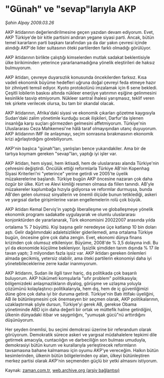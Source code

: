 # "Günah" ve "sevap"larıyla AKP

*Şahin Alpay 2009.03.26*

<tr><td class="metin" colspan="2" style="padding-top: 20px; padding-left: 5px; padding-right: 10px;">AKP iktidarının değerlendirilmesine geçen yazıdan devam ediyorum. Evet, AKP Türkiye'de bir kitle partisini andıran yegane siyasi parti. Ancak, bütün temel kararların parti başkanı tarafından ya da dar yakın çevresi içinde alındığı AKP'de lider sultasının öteki partilerden farklı olmadığı görülüyor.</td></tr><tr><td class="metin" colspan="2" style="padding-top: 20px; padding-left: 5px; padding-right: 10px;"><p> AKP iktidarının birlikte çalıştığı kimselerden mutlak sadakat beklentisiyle ülke birikiminden yeterince yararlanamadığına yönelik eleştirileri de haksız bulmuyorum.
<p>AKP iktidarı, çevreye duyarsızlık konusunda öncekilerden farksız. Kısa vadeli ekonomik büyüme hedefleri uğruna doğal çevreyi feda etmeye hazır bir zihniyeti temsil ediyor. Kyoto protokolünü imzalamak için 6 sene bekledi. Çeşitli lobilerin baskısı altında nükleer enerjiye yatırımın eşiğine gelinmesini kesinlikle tasvip etmiyorum. Nükleer santral ihalesi yarışmasız, teklif veren tek şirkete verilecek olursa, bu tam bir skandal olacak.
<p>AKP iktidarının, Afrika'daki siyasi ve ekonomik çıkarları gözetme kaygısıyla Sudan'daki zalim yönetimle kurduğu sıcak ilişkileri, Darfur'da işlenen insanlığa karşı suçları görmezden gelmesini affetmiyorum. Türkiye'nin Uluslararası Ceza Mahkemesi'ne hâlâ taraf olmayışından utanç duyuyorum. AKP iktidarının IMF ile anlaşmayı, seçim sonrasına bırakmasının ekonomik krizi ağırlaştırdığını görebiliyorum.
<p>AKP'nin başlıca "günah"ları, yanlışları bence yukarıdakiler. Ama bir de tartıya koymam gereken "sevap"ları, yaptığı iyi işler var.
<p>AKP iktidarı, hem siyasi, hem iktisadi, hem de uluslararası alanda Türkiye'nin çehresini değiştirdi. Öncülük ettiği reformlarla Türkiye AB'nin Kopenhag Siyasi Kriterleri'ni "yeterince" yerine getirdi ve 2005'te üyelik müzakerelerine başlandı. Türkiye bugün AKP öncesine nazaran çok daha özgür bir ülke. Kürt ve Alevi kimliği resmen olmasa da fiilen tanındı. AB'yle müzakereler kaplumbağa hızıyla gidiyorsa ve reformlar durmuşsa, bunda AB'den gelen olumsuz sinyallerin ve önemli ölçüde bunun tetiklediği, askeri ve yargısal darbe girişimlerine varan engellemelerin rolü çok büyük.
<p>AKP iktidarı Kemal Derviş'in yaptığı liberalleşme ve globalleşmeye yönelik ekonomik programı sadakatle uygulayarak ve olumlu uluslararası konjonktürden de yararlanarak, Türk ekonomisini 20022007 arasında yılda ortalama % 7 büyüttü. Kişi başına gelir neredeyse üçe katlanıp 10 bin doları aştı. Gelir dağılımındaki adaletsizlikler giderilemedi, ama ortalama Türkiye bugün, öncesine göre çok daha zengin. Evet, ekonomi dünya finans krizinden çok olumsuz etkileniyor. Büyüme, 2008'de % 3,5 dolayına indi. Bu yıl da ekonomide küçülme bekleniyor. İşsizlik şimdiden tarım dışında % 17 ile tavan yaptı; 3 milyondan fazla işsiz var. AKP iktidarı gereken önlemleri almada gecikmiş, yetersiz olabilir, ama öteki partilerin ekonomiyi daha iyi yönetebileceklerine zerre kadar inanmıyorum.
<p>AKP iktidarını, Sudan ile ilgili tavır hariç, dış politikada çok başarılı buluyorum. AKP hükümeti komşularla "sıfır problem" politikasıyla; bölgemizdeki anlaşmazlıkların diyalog, görüşme ve uzlaşma yoluyla çözümünü kolaylaştırıcı politikalarıyla, hem dış, hem de iç güvenliğimizi düne göre çok daha iyi bir duruma getirdi. Türkiye'nin Batı ittifakı üyeliğini, AB ile bütünleşmesini çok önemseyen bir seçmen olarak, AKP politikalarının, uzaklaştırmak şöyle dursun, Türkiye'yi gerek AB, gerekse Obama yönetiminde ABD için daha değerli bir ortak ve müttefik haline getirdiğini, ülkenin dünyadaki itibar ve saygınlığını, "yumuşak gücü"nü arttırdığını düşünüyorum.
<p>Her şeyden önemlisi, bu seçimi demokrasi üzerine bir referandum olarak görüyorum. Demokratik sürece askeri ve yargısal müdahalelere tepkimi dile getirmek amacıyla, cuntacılığın ve darbeciliğin son bulması umuduyla, demokrasiyi bütün kurum ve kurallarıyla yerleştirecek reformların tavsamasına bahane kalmaması için oyumu AKP'ye vereceğim. Halkın bütün kesimlerinden, ülkenin bütün bölgelerinden oy alan, ülkeyi bütünleştiren merkez partisi olarak AKP'nin seçmenden güçlü bir yetki almasını istiyorum. <br/></p></p></p></p></p></p></p></p></td></tr>

Kaynak: [zaman.com.tr](http://zaman.com.tr/yazar.do?yazino=830041), [web.archive.org (arşiv bağlantısı)](http://web.archive.org/web/20090328232849/http://www.zaman.com.tr:80/yazar.do?yazino=830041)
